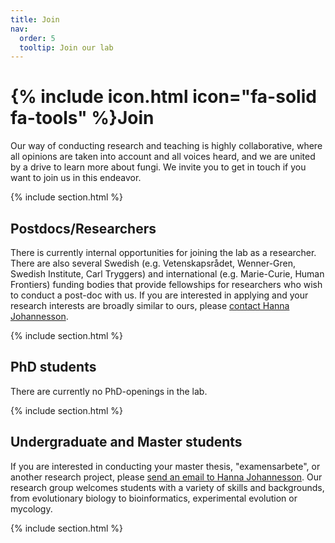 ```yaml
---
title: Join
nav:
  order: 5
  tooltip: Join our lab
---
```


# {% include icon.html icon="fa-solid fa-tools" %}Join


Our way of conducting research and teaching is highly collaborative, where all opinions are taken into account and all voices heard, and we are united by a drive to learn more about fungi. We invite you to get in touch if you want to join us in this endeavor.

{% include section.html %}

## Postdocs/Researchers

There is currently internal opportunities for joining the lab as a researcher. There are also several Swedish (e.g. Vetenskapsrådet, Wenner-Gren, Swedish Institute, Carl Tryggers) and international (e.g. Marie-Curie, Human Frontiers) funding bodies that provide fellowships for researchers who wish to conduct a post-doc with us. If you are interested in applying and your research interests are broadly similar to ours, please [contact Hanna Johannesson](mailto:hanna.johannesson@su.se).

{% include section.html %}

## PhD students

There are currently no PhD-openings in the lab.

{% include section.html %}

## Undergraduate and Master students

If you are interested in conducting your master thesis, "examensarbete", or another research project, please [send an email to Hanna Johannesson](mailto:hanna.johannesson@su.se). Our research group welcomes students with a variety of skills and backgrounds, from evolutionary biology to bioinformatics, experimental evolution or mycology.

{% include section.html %}
